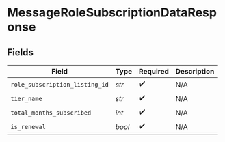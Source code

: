 # MessageRoleSubscriptionDataResponse


## Fields

| Field                          | Type                           | Required                       | Description                    |
| ------------------------------ | ------------------------------ | ------------------------------ | ------------------------------ |
| `role_subscription_listing_id` | *str*                          | :heavy_check_mark:             | N/A                            |
| `tier_name`                    | *str*                          | :heavy_check_mark:             | N/A                            |
| `total_months_subscribed`      | *int*                          | :heavy_check_mark:             | N/A                            |
| `is_renewal`                   | *bool*                         | :heavy_check_mark:             | N/A                            |